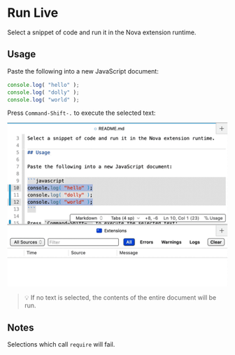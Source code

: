 # Run Live

Select a snippet of code and run it in the Nova extension runtime.

## Usage

Paste the following into a new JavaScript document:

```javascript
console.log( "hello" );
console.log( "dolly" );
console.log( "world" );
```

Press `Command-Shift-.` to execute the selected text:

![](./assets/run-selection.gif)

> 💡 If no text is selected, the contents of the entire document will be run.

## Notes

Selections which call `require` will fail.
